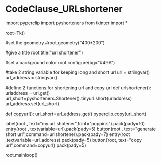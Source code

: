 # CodeClause_URLshortener
import pyperclip
import pyshorteners
from tkinter import *



root=Tk()

#set the geometry
#root.geometry("400*200")

#give a title
root.title("url shortener")

#set a background color
root.configure(bg="#49A")

#take 2 string variable for keeping long and short url
url = stringvar()
url_address = stringvar()

#define 2 functions for shortening url and copy url
def urlshortener():
    urladdress = url.get()
    url_short=pyshorteners.Shortener().tinyurl.short(urladdress)
    url_address.set(url_short)

def copyurl():
    url_short=url_address.get()
    pyperclip.copy(url_short)

label(root , text="my url shotener",font="poppins").pack(pady=10)
entry(root , textvariable=url).pack(pady=5)
button(root , text="generate short url",command=urlshortener).pack(pady=7)
entry(root ,textvariable=url_address).pack(pady=5)
button(root, text="copy url",command=copyurl).pack(pady=5)

root.mainloop()
